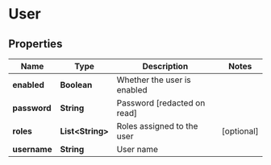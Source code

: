 
# User

## Properties
Name | Type | Description | Notes
------------ | ------------- | ------------- | -------------
**enabled** | **Boolean** | Whether the user is enabled | 
**password** | **String** | Password [redacted on read] | 
**roles** | **List&lt;String&gt;** | Roles assigned to the user |  [optional]
**username** | **String** | User name | 



